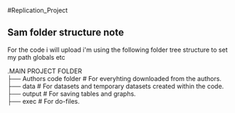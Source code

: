 #Replication_Project

## Sam folder structure note
For the code i will upload i'm using the following folder tree structure to set my path globals etc<br>

.MAIN PROJECT FOLDER <br>
├── Authors code folder                  # For everyhting downloaded from the authors. <br>
├── data                # For datasets and temporary datasets created within the code. <br>
├── output                    # For saving tables and graphs. <br>
├── exec          # For do-files. <br>
 
